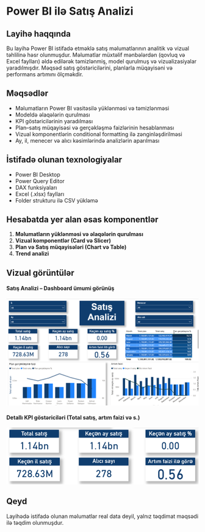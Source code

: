 # Power BI ilə Satış Analizi

##  Layihə haqqında

Bu layihə Power BI istifadə etməklə satış məlumatlarının analitik və vizual təhlilinə həsr olunmuşdur. Məlumatlar müxtəlif mənbələrdən (qovluq və Excel faylları) əldə edilərək təmizlənmiş, model qurulmuş və vizualizasiyalar yaradılmışdır. Məqsəd satış göstəricilərini, planlarla müqayisəni və performans artımını ölçməkdir.

##  Məqsədlər

- Məlumatların Power BI vasitəsilə yüklənməsi və təmizlənməsi  
- Modeldə əlaqələrin qurulması  
- KPI göstəricilərinin yaradılması  
- Plan–satış müqayisəsi və gerçəkləşmə faizlərinin hesablanması  
- Vizual komponentlərin conditional formatting ilə zənginləşdirilməsi  
- Ay, il, menecer və alıcı kəsimlərində analizlərin aparılması  

##  İstifadə olunan texnologiyalar

- Power BI Desktop  
- Power Query Editor  
- DAX funksiyaları  
- Excel (.xlsx) faylları  
- Folder strukturu ilə CSV yükləmə  

##  Hesabatda yer alan əsas komponentlər

1. **Məlumatların yüklənməsi və əlaqələrin qurulması**  
2. **Vizual komponentlər (Card və Slicer)**  
3. **Plan və Satış müqayisələri (Chart və Table)**  
4. **Trend analizi**

##  Vizual görüntülər

#### Satış Analizi – Dashboard ümumi görünüş  
![Dashboard Overview](screenshots/dashboard-overview.png)

#### Detallı KPI göstəriciləri (Total satış, artım faizi və s.)  
![KPI Details](screenshots/kpi-details.png)

##  Qeyd

Layihədə istifadə olunan məlumatlar real data deyil, yalnız təqdimat məqsədi ilə təqdim olunmuşdur.
